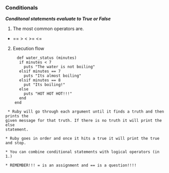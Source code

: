 ### Conditionals

___Conditonal statements evaluate to True or False___

1. The most common operators are.
  * ==  >  <   >=   <=
2. Execution flow
```
     def water_status (minutes)
      if minutes < 7
        puts "The water is not boiling"
      elsif minutes == 7
        puts "Its almost boiling"
      elsif minutes == 8
        put "Its boiling!"
      else
        puts "HOT HOT HOT!!!"
      end
    end
  ```

     * Ruby will go through each argument until it finds a truth and then prints the
    given message for that truth. If there is no truth it will print the else
    statement.

    * Ruby goes in order and once it hits a true it will print the true and stop.

    * You can combine conditional statements with logical operators (in 1.)

    * REMEMBER!!! = is an assignment and == is a question!!!!
